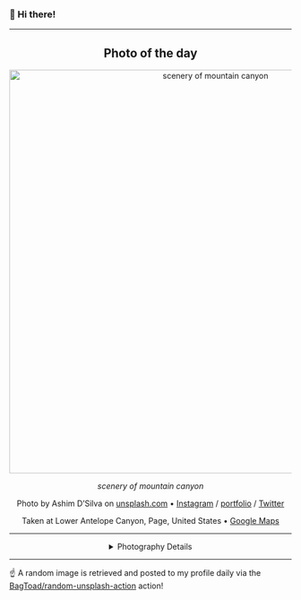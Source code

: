 ### 👋 Hi there!

----
<div align="center">

## Photo of the day
  
  <a href="https://unsplash.com/photos/scenery-of-mountain-canyon-WeYamle9fDM"><img width="720" src="https://images.unsplash.com/photo-1479030160180-b1860951d696?crop=entropy&cs=tinysrgb&fit=max&fm=jpg&ixid=M3w1NTI0NDl8MHwxfHJhbmRvbXx8fHx8fHx8fDE3MDk0NDU2Mjl8&ixlib=rb-4.0.3&q=80&w=1080" alt="scenery of mountain canyon"></a>
  
  <em>scenery of mountain canyon</em>
  
  <em></em>

  Photo by Ashim D’Silva on [unsplash.com](https://unsplash.com/) • [Instagram](https://instagram.com/randomlies) / [portfolio](https://ashim.myportfolio.com/) / [Twitter](https://twitter.com/randomlies)
  
  Taken at Lower Antelope Canyon, Page, United States • [Google Maps](https://www.google.com/maps/search/?api=1&query=36.903128,-111.4132503)
  
  ---
  
<details>
<summary>Photography Details</summary>
  
| Parameter     | Value |
| ------------- | ----- |
| Camera Model  | X100T |
| Exposure Time | 1/450 |
| Aperture      | 2.0 |
| Focal Length  | 23.0 |
| ISO           | 400 |
| Location      | Lower Antelope Canyon, Page, United States (United States) |
| Coordinates   | Latitude 36.903128, Longitude -111.4132503 |

### Map

```geojson
        {
            "type": "FeatureCollection",
            "features": [
                {
                    "type": "Feature",
                    "properties": {},
                    "geometry": {
                        "coordinates": [
                            -111.4132503,
                            36.903128
                        ],
                        "type": "Point"
                    },
                    "id": 1
                },
                {
                    "type": "Feature",
                    "properties": {},
                    "geometry": {
                        "coordinates": [
                            [
                                -111.1132503,
                                37.203128
                            ],
                            [
                                -111.1132503,
                                36.603128000000005
                            ],
                            [
                                -111.7132503,
                                36.603128000000005
                            ],
                            [
                                -111.7132503,
                                37.203128
                            ],
                            [
                                -111.1132503,
                                37.203128
                            ]
                        ],
                        "type": "LineString"
                    }
                }
            ]
        }
```

</details>

</div>

----

☝️ A random image is retrieved and posted to my profile daily via the [BagToad/random-unsplash-action](https://github.com/BagToad/random-unsplash-action) action!
